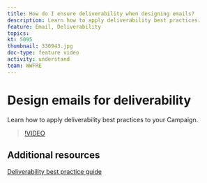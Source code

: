 ```yaml
---
title: How do I ensure deliverability when designing emails?
description: Learn how to apply deliverability best practices.
feature: Email, Deliverability
topics: 
kt: 5095
thumbnail: 330943.jpg
doc-type: feature video
activity: understand
team: WWFRE
---
```


# Design emails for deliverability

Learn how to apply deliverability best practices to your Campaign.

>[!VIDEO](https://video.tv.adobe.com/v/330943?quality=12)

## Additional resources

[Deliverability best practice guide](https://experienceleague.adobe.com/docs/deliverability-learn/deliverability-best-practice-guide/introduction.html)
